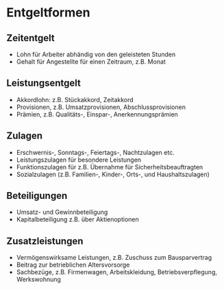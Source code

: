 # Entgeltformen

## Zeitentgelt
- Lohn für Arbeiter abhändig von den geleisteten Stunden
- Gehalt für Angestellte für einen Zeitraum, z.B. Monat

## Leistungsentgelt
- Akkordlohn: z.B. Stückakkord, Zeitakkord
- Provisionen, z.B. Umsatzprovisionen, Abschlussprovisionen
- Prämien, z.B. Qualitäts-, Einspar-, Anerkennungsprämien

## Zulagen
- Erschwernis-, Sonntags-, Feiertags-, Nachtzulagen etc.
- Leistungszulagen für besondere Leistungen
- Funktionszulagen für z.B. Übernahme für Sicherheitsbeauftragten
- Sozialzulagen (z.B. Familien-, Kinder-, Orts-, und Haushaltszulagen)

## Beteiligungen
- Umsatz- und Gewinnbeteiligung
- Kapitalbeteiligung z.B. über Aktienoptionen

## Zusatzleistungen
- Vermögenswirksame Leistungen, z.B. Zuschuss zum Bausparvertrag
- Beitrag zur betrieblichen Altersvorsorge
- Sachbezüge, z.B. Firmenwagen, Arbeitskleidung, Betriebsverpflegung, Werkswohnung
